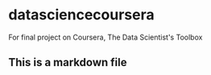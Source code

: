 # datasciencecoursera
For final project on Coursera, The Data Scientist's Toolbox
## This is a markdown file
